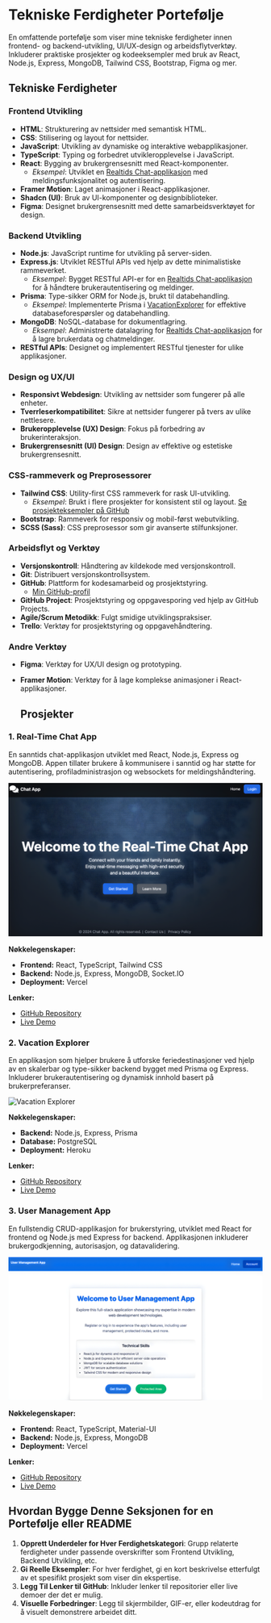 # Tekniske Ferdigheter Portefølje

En omfattende portefølje som viser mine tekniske ferdigheter innen frontend- og backend-utvikling, UI/UX-design og arbeidsflytverktøy. Inkluderer praktiske prosjekter og kodeeksempler med bruk av React, Node.js, Express, MongoDB, Tailwind CSS, Bootstrap, Figma og mer.



## Tekniske Ferdigheter

### Frontend Utvikling
- **HTML**: Strukturering av nettsider med semantisk HTML.
- **CSS**: Stilisering og layout for nettsider.
- **JavaScript**: Utvikling av dynamiske og interaktive webapplikasjoner.
- **TypeScript**: Typing og forbedret utvikleropplevelse i JavaScript.
- **React**: Bygging av brukergrensesnitt med React-komponenter.
  - *Eksempel*: Utviklet en [Realtids Chat-applikasjon](https://github.com/Ousman37/real-time-chat-app) med meldingsfunksjonalitet og autentisering.
- **Framer Motion**: Laget animasjoner i React-applikasjoner.
- **Shadcn (UI)**: Bruk av UI-komponenter og designbiblioteker.
- **Figma**: Designet brukergrensesnitt med dette samarbeidsverktøyet for design.

### Backend Utvikling
- **Node.js**: JavaScript runtime for utvikling på server-siden.
- **Express.js**: Utviklet RESTful APIs ved hjelp av dette minimalistiske rammeverket.
  - *Eksempel*: Bygget RESTful API-er for en [Realtids Chat-applikasjon](https://github.com/Ousman37/real-time-chat-app) for å håndtere brukerautentisering og meldinger.
- **Prisma**: Type-sikker ORM for Node.js, brukt til databehandling.
  - *Eksempel*: Implementerte Prisma i [VacationExplorer](https://github.com/Ousman37/VacationExplorer) for effektive databaseforespørsler og databehandling.
- **MongoDB**: NoSQL-database for dokumentlagring.
  - *Eksempel*: Administrerte datalagring for [Realtids Chat-applikasjon](https://github.com/Ousman37/real-time-chat-app) for å lagre brukerdata og chatmeldinger.
- **RESTful APIs**: Designet og implementert RESTful tjenester for ulike applikasjoner.

### Design og UX/UI
- **Responsivt Webdesign**: Utvikling av nettsider som fungerer på alle enheter.
- **Tverrleserkompatibilitet**: Sikre at nettsider fungerer på tvers av ulike nettlesere.
- **Brukeropplevelse (UX) Design**: Fokus på forbedring av brukerinteraksjon.
- **Brukergrensesnitt (UI) Design**: Design av effektive og estetiske brukergrensesnitt.

### CSS-rammeverk og Preprosessorer
- **Tailwind CSS**: Utility-first CSS rammeverk for rask UI-utvikling.
  - *Eksempel*: Brukt i flere prosjekter for konsistent stil og layout. [Se prosjekteksempler på GitHub](https://github.com/Ousman37)
- **Bootstrap**: Rammeverk for responsiv og mobil-først webutvikling.
- **SCSS (Sass)**: CSS preprosessor som gir avanserte stilfunksjoner.

### Arbeidsflyt og Verktøy
- **Versjonskontroll**: Håndtering av kildekode med versjonskontroll.
- **Git**: Distribuert versjonskontrollsystem.
- **GitHub**: Plattform for kodesamarbeid og prosjektstyring.
  - [Min GitHub-profil](https://github.com/Ousman37)
- **GitHub Project**: Prosjektstyring og oppgavesporing ved hjelp av GitHub Projects.
- **Agile/Scrum Metodikk**: Fulgt smidige utviklingspraksiser.
- **Trello**: Verktøy for prosjektstyring og oppgavehåndtering.

### Andre Verktøy
- **Figma**: Verktøy for UX/UI design og prototyping.
- **Framer Motion**: Verktøy for å lage komplekse animasjoner i React-applikasjoner.

  ## Prosjekter

### 1. Real-Time Chat App
En sanntids chat-applikasjon utviklet med React, Node.js, Express og MongoDB. Appen tillater brukere å kommunisere i sanntid og har støtte for autentisering, profiladministrasjon og websockets for meldingshåndtering.

![Real-Time Chat App](https://github.com/Ousman37/technical-skills-portfolio/blob/main/real-time-chat-app2.png?raw=true) <!-- Bytt ut med URL til skjermbildet ditt -->

**Nøkkelegenskaper:**
- **Frontend:** React, TypeScript, Tailwind CSS
- **Backend:** Node.js, Express, MongoDB, Socket.IO
- **Deployment:** Vercel

**Lenker:**
- [GitHub Repository](https://github.com/Ousman37/real-time-chat-app)
- [Live Demo](https://real-time-chat-app.vercel.app)

### 2. Vacation Explorer
En applikasjon som hjelper brukere å utforske feriedestinasjoner ved hjelp av en skalerbar og type-sikker backend bygget med Prisma og Express. Inkluderer brukerautentisering og dynamisk innhold basert på brukerpreferanser.

![Vacation Explorer](https://github.com/Ousman37/technical-skills-portfolio/blob/main/link-til-skjermbilde.png?raw=true) <!-- Bytt ut med URL til skjermbildet ditt -->

**Nøkkelegenskaper:**
- **Backend:** Node.js, Express, Prisma
- **Database:** PostgreSQL
- **Deployment:** Heroku

**Lenker:**
- [GitHub Repository](https://github.com/Ousman37/VacationExplorer)
- [Live Demo](https://vacation-explorer.vercel.app/)

### 3. User Management App
En fullstendig CRUD-applikasjon for brukerstyring, utviklet med React for frontend og Node.js med Express for backend. Applikasjonen inkluderer brukergodkjenning, autorisasjon, og datavalidering.

![User Management App](https://github.com/Ousman37/technical-skills-portfolio/blob/main/user-management-app2.png?raw=true) <!-- Bytt ut med URL til skjermbildet ditt -->

**Nøkkelegenskaper:**
- **Frontend:** React, TypeScript, Material-UI
- **Backend:** Node.js, Express, MongoDB
- **Deployment:** Vercel

**Lenker:**
- [GitHub Repository](https://github.com/Ousman37/user-management-app)
- [Live Demo](https://user-management-app.vercel.app)

## Hvordan Bygge Denne Seksjonen for en Portefølje eller README
1. **Opprett Underdeler for Hver Ferdighetskategori**: Grupp relaterte ferdigheter under passende overskrifter som Frontend Utvikling, Backend Utvikling, etc.
2. **Gi Reelle Eksempler**: For hver ferdighet, gi en kort beskrivelse etterfulgt av et spesifikt prosjekt som viser din ekspertise.
3. **Legg Til Lenker til GitHub**: Inkluder lenker til repositorier eller live demoer der det er mulig.
4. **Visuelle Forbedringer**: Legg til skjermbilder, GIF-er, eller kodeutdrag for å visuelt demonstrere arbeidet ditt.
